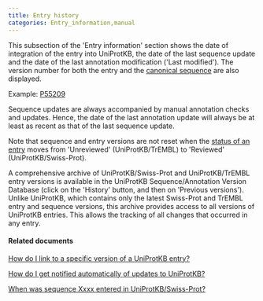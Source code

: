 ```yaml
---
title: Entry history
categories: Entry_information,manual
---
```


This subsection of the 'Entry information' section shows the date of integration of the entry into UniProtKB, the date of the last sequence update and the date of the last annotation modification ('Last modified'). The version number for both the entry and the [canonical sequence](http://www.uniprot.org/help/canonical%5Fand%5Fisoforms) are also displayed.

Example: [P55209](https://www.uniprot.org/uniprotkb/p55209#entry%5Finformation)

Sequence updates are always accompanied by manual annotation checks and updates. Hence, the date of the last annotation update will always be at least as recent as that of the last sequence update.

Note that sequence and entry versions are not reset when the [status of an entry](http://www.uniprot.org/help/entry%5Fstatus) moves from 'Unreviewed' (UniProtKB/TrEMBL) to 'Reviewed' (UniProtKB/Swiss-Prot).

A comprehensive archive of UniProtKB/Swiss-Prot and UniProtKB/TrEMBL entry versions is available in the UniProtKB Sequence/Annotation Version Database (click on the 'History' button, and then on 'Previous versions'). Unlike UniProtKB, which contains only the latest Swiss-Prot and TrEMBL entry and sequence versions, this archive provides access to all versions of UniProtKB entries. This allows the tracking of all changes that occurred in any entry.

#### Related documents

[How do I link to a specific version of a UniProtKB entry?](http://www.uniprot.org/help/link%5Fold%5Fversions)

[How do I get notified automatically of updates to UniProtKB?](http://www.uniprot.org/help/update%5Fnotification)

[When was sequence Xxxx entered in UniProtKB/Swiss-Prot?](http://www.uniprot.org/help/creation%5Fdate)

